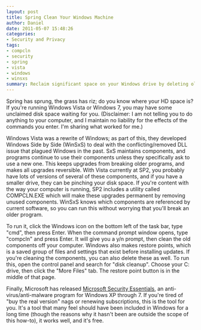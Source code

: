 ```yaml
---
layout: post
title: Spring Clean Your Windows Machine
author: Daniel
date: 2011-05-07 15:48:26
categories:
- Security and Privacy
tags:
- compcln
- security
- spring
- vista
- windows
- winsxs
summary: Reclaim significant space on your Windows drive by deleting old versions of system libraries
---
```


Spring has sprung, the grass has riz; do you know where your HD space is? If you're running Windows Vista or Windows 7, you may have some unclaimed disk space waiting for you. (Disclaimer: I am not telling you to do anything to your computer, and I maintain no liability for the effects of the commands you enter. I'm sharing what worked for me.)

Windows Vista was a rewrite of Windows; as part of this, they developed Windows Side by Side (WinSxS) to deal with the conflicting/removed DLL issue that plagued Windows in the past. SxS maintains components, and programs continue to use their components unless they specifically ask to use a new one. This keeps upgrades from breaking older programs, and makes all upgrades reversible. With Vista currently at SP2, you probably have lots of versions of several of these components, and if you have a smaller drive, they can be pinching your disk space. If you're content with the way your computer is running, SP2 includes a utility called COMPCLN.EXE which will make these upgrades permanent by removing unused components. WinSxS knows which components are referenced by current software, so you can run this without worrying that you'll break an older program.

To run it, click the Windows icon on the bottom left of the task bar, type "cmd", then press Enter. When the command prompt window opens, type "compcln" and press Enter. It will give you a y/n prompt, then clean the old components off your computer. Windows also makes restore points, which is a saved group of files and settings that exist before installing updates. If you're cleaning the components, you can also delete these as well. To run this, open the control panel and search for "disk cleanup". Choose your C: drive, then click the "More Files" tab. The restore point button is in the middle of that page.

Finally, Microsoft has released [Microsoft Security Essentials][mse], an anti-virus/anti-malware program for Windows XP through 7. If you're tired of "buy the real version" nags or renewing subscriptions, this is the tool for you. It's a tool that many feel should have been included in Windows for a long time (though the reasons why it hasn't been are outside the scope of this how-to), it works well, and it's free.


[mse]: //www.microsoft.com/en-us/safety/pc-security/microsoft-security-essentials.aspx "Microsoft Security Essentials"
